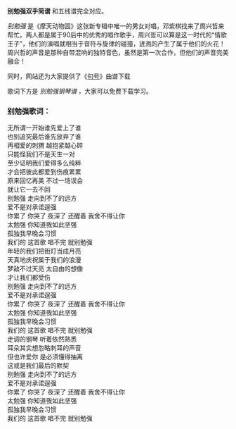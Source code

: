 

**别勉强双手简谱** 和五线谱完全对应。

_别勉强_
是《摩天动物园》这张新专辑中唯一的男女对唱，邓紫棋找来了周兴哲来帮忙。两人都是属于90后中的优秀的唱作歌手，周兴哲可以算是这一时代的“情歌王子”，他们的演唱就相当于音符与旋律的碰撞，迸溅的产生了属于他们的火花！周兴哲的声音是那种自带混响的独特音色，虽然是第一次合作，但他们的声音完美融合！

同时，网站还为大家提供了《[句号](Music-11008-句号-字字珠玑句句诛心-邓紫棋.html "句号")》曲谱下载

歌词下方是 _别勉强钢琴谱_ ，大家可以免费下载学习。

### 别勉强歌词：

无所谓一开始谁先爱上了谁  
也别追究最后谁先放弃了谁  
再相爱的刺猬 越抱紧越心碎  
只能怪我们不是天生一对  
至少证明我们爱得多么纯粹  
才会把彼此都爱到伤痕累累  
原来回忆再美 不过一场误会  
就让它一去不回  
别勉强 走向到不了的远方  
爱不是对承诺逞强  
你累了 你哭了 夜深了 还醒着 我舍不得让你  
太勉强 你知道我如此坚强  
孤独我早晚会习惯  
我们的 这首歌 唱不完 就别勉强  
年轻的我们把街灯当成月亮  
天真地庆祝属于我们的浪漫  
梦敌不过天亮 太自由的想像  
才让我们都受伤  
别勉强 走向到不了的远方  
爱不是对承诺逞强  
你累了 你哭了 夜深了 还醒着 我舍不得让你  
太勉强 你知道我如此坚强  
孤独我早晚会习惯  
我们的 这首歌 唱不完 就别勉强  
走调的钢琴 听着依然熟悉  
耳朵其实想忽略刺耳的声音  
但也许爱你 是必须懂得抽离  
这或是我们最后的默契  
别勉强 走向到不了的远方  
爱不是对承诺逞强  
你累了 你哭了 夜深了 还醒着 我舍不得让你  
太勉强 你知道我如此坚强  
孤独我早晚会习惯  
我们的 这首歌 唱不完 就别勉强  

